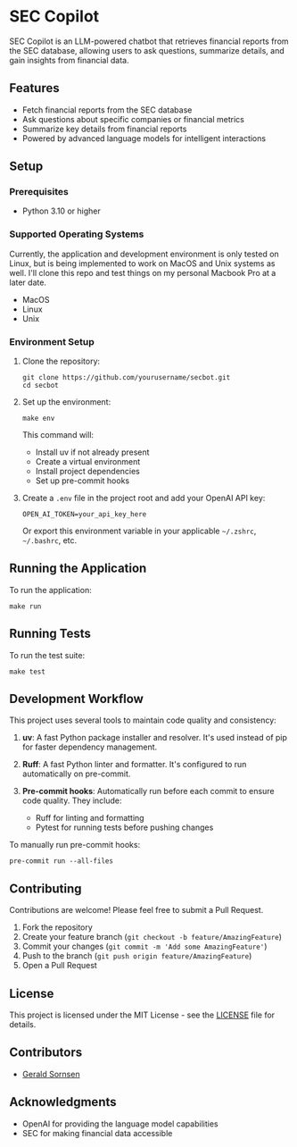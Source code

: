 # SEC Copilot

SEC Copilot is an LLM-powered chatbot that retrieves financial reports from the SEC database, allowing users to ask questions, summarize details, and gain insights from financial data.

## Features

- Fetch financial reports from the SEC database
- Ask questions about specific companies or financial metrics
- Summarize key details from financial reports
- Powered by advanced language models for intelligent interactions

## Setup

### Prerequisites

- Python 3.10 or higher


### Supported Operating Systems

Currently, the application and development environment is only tested on Linux, but is being implemented to work on MacOS and Unix systems as well. I'll clone this repo and test things on my personal Macbook Pro at a later date.

- MacOS
- Linux
- Unix

### Environment Setup

1. Clone the repository:
   ```
   git clone https://github.com/yourusername/secbot.git
   cd secbot
   ```

2. Set up the environment:

   ```
   make env
   ```

   This command will:
   - Install uv if not already present
   - Create a virtual environment
   - Install project dependencies
   - Set up pre-commit hooks

3. Create a `.env` file in the project root and add your OpenAI API key:

   ```
   OPEN_AI_TOKEN=your_api_key_here
   ```
   Or export this environment variable in your applicable `~/.zshrc`, `~/.bashrc`, etc.

## Running the Application

To run the application:

```
make run
```

## Running Tests

To run the test suite:

```
make test
```

## Development Workflow

This project uses several tools to maintain code quality and consistency:

1. **uv**: A fast Python package installer and resolver. It's used instead of pip for faster dependency management.

2. **Ruff**: A fast Python linter and formatter. It's configured to run automatically on pre-commit.

3. **Pre-commit hooks**: Automatically run before each commit to ensure code quality. They include:
   - Ruff for linting and formatting
   - Pytest for running tests before pushing changes

To manually run pre-commit hooks:

```
pre-commit run --all-files
```

## Contributing

Contributions are welcome! Please feel free to submit a Pull Request.

1. Fork the repository
2. Create your feature branch (`git checkout -b feature/AmazingFeature`)
3. Commit your changes (`git commit -m 'Add some AmazingFeature'`)
4. Push to the branch (`git push origin feature/AmazingFeature`)
5. Open a Pull Request

## License

This project is licensed under the MIT License - see the [LICENSE](LICENSE) file for details.

## Contributors

- [Gerald Sornsen](https://github.com/gsornsen)

## Acknowledgments

- OpenAI for providing the language model capabilities
- SEC for making financial data accessible
